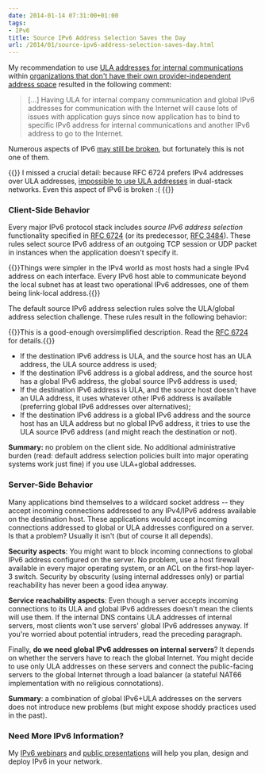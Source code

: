```yaml
---
date: 2014-01-14 07:31:00+01:00
tags:
- IPv6
title: Source IPv6 Address Selection Saves the Day
url: /2014/01/source-ipv6-address-selection-saves-day.html
---
```

My recommendation to use [ULA addresses for internal communications](/2014/01/i-say-ula-you-hear-nat.html) within [organizations that don't have their own provider-independent address space](/2013/09/to-ula-or-not-to-ula-thats-question.html) resulted in the following comment:

> \[...\] Having ULA for internal company communication and global IPv6 addresses for communication with the Internet will cause lots of issues with application guys since now application has to bind to specific IPv6 address for internal communications and another IPv6 address to go to the Internet.

Numerous aspects of IPv6 [may still be broken](/2011/12/ipv6-multihoming-without-nat-problem.html), but fortunately this is not one of them.

{{<note warn>}}
I missed a crucial detail: because RFC 6724 prefers IPv4 addresses over ULA addresses, [impossible to use ULA addresses](/2022/05/ipv6-ula-made-useless.html) in dual-stack networks. Even this aspect of IPv6 is broken :(
{{</note>}}
<!--more-->
### Client-Side Behavior

Every major IPv6 protocol stack includes *source IPv6 address selection* functionality specified in [RFC 6724](http://tools.ietf.org/html/rfc6724) (or its predecessor, [RFC 3484](http://tools.ietf.org/html/rfc3484)). These rules select source IPv6 address of an outgoing TCP session or UDP packet in instances when the application doesn't specify it.

{{<note>}}Things were simpler in the IPv4 world as most hosts had a single IPv4 address on each interface. Every IPv6 host able to communicate beyond the local subnet has at least two operational IPv6 addresses, one of them being link-local address.{{</note>}}

The default source IPv6 address selection rules solve the ULA/global address selection challenge. These rules result in the following behavior:

{{<note warn>}}This is a good-enough oversimplified description. Read the [RFC 6724](http://tools.ietf.org/html/rfc6724) for details.{{</note>}}

-   If the destination IPv6 address is ULA, and the source host has an ULA address, the ULA source address is used;
-   If the destination IPv6 address is a global address, and the source host has a global IPv6 address, the global source IPv6 address is used;
-   If the destination IPv6 address is ULA, and the source host doesn't have an ULA address, it uses whatever other IPv6 address is available (preferring global IPv6 addresses over alternatives);
-   If the destination IPv6 address is a global IPv6 address and the source host has an ULA address but no global IPv6 address, it tries to use the ULA source IPv6 address (and might reach the destination or not).

**Summary:** no problem on the client side. No additional administrative burden (read: default address selection policies built into major operating systems work just fine) if you use ULA+global addresses.

### Server-Side Behavior

Many applications bind themselves to a wildcard socket address -- they accept incoming connections addressed to any IPv4/IPv6 address available on the destination host. These applications would accept incoming connections addressed to global or ULA addresses configured on a server. Is that a problem? Usually it isn't (but of course it all depends).

**Security aspects**: You might want to block incoming connections to global IPv6 address configured on the server. No problem, use a host firewall available in every major operating system, or an ACL on the first-hop layer-3 switch. Security by obscurity (using internal addresses only) or partial reachability has never been a good idea anyway.

**Service reachability aspects**: Even though a server accepts incoming connections to its ULA and global IPv6 addresses doesn't mean the clients will use them. If the internal DNS contains ULA addresses of internal servers, most clients won't use servers' global IPv6 addresses anyway. If you're worried about potential intruders, read the preceding paragraph.

Finally, **do we need global IPv6 addresses on** **internal** **servers**? It depends on whether the servers have to reach the global Internet. You might decide to use only ULA addresses on these servers and connect the public-facing servers to the global Internet through a load balancer (a stateful NAT66 implementation with no religious connotations).

**Summary**: a combination of global IPv6+ULA addresses on the servers does not introduce new problems (but might expose shoddy practices used in the past).

### Need More IPv6 Information?

My [IPv6 webinars](http://www.ipspace.net/Roadmap/IPv6_webinars) and [public presentations](http://www.ipspace.net/Presentations#IPv6) will help you plan, design and deploy IPv6 in your network.
